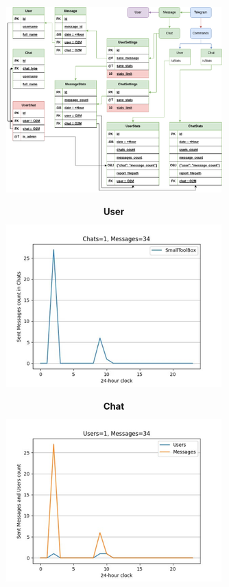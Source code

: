 <div align="center">
  <img src="./static/readme/TgBot.png" />
</div>


<div align="center">
  <h2>User</h2>
  <img src="./static/readme/UserStats.jpg" />
</div>


<div align="center">
  <h2>Chat</h2>
  <img src="./static/readme/ChatStats.jpg" />
</div>
